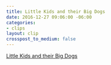 ```yaml
---
title: Little Kids and their Big Dogs
date: 2016-12-27 09:06:00 -06:00
categories:
- clips
layout: clip
crosspost_to_medium: false
---
```


[Little Kids and their Big Dogs](http://ift.tt/2ibA03m)